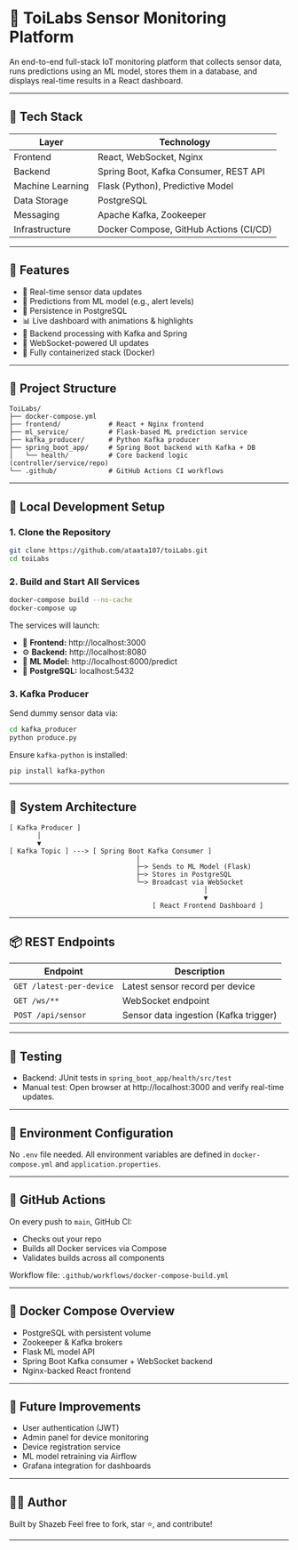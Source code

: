 # 🧪 ToiLabs Sensor Monitoring Platform

An end-to-end full-stack IoT monitoring platform that collects sensor data, runs predictions using an ML model, stores them in a database, and displays real-time results in a React dashboard.

---

## 🔧 Tech Stack

| Layer            | Technology                             |
| ---------------- | -------------------------------------- |
| Frontend         | React, WebSocket, Nginx                |
| Backend          | Spring Boot, Kafka Consumer, REST API  |
| Machine Learning | Flask (Python), Predictive Model       |
| Data Storage     | PostgreSQL                             |
| Messaging        | Apache Kafka, Zookeeper                |
| Infrastructure   | Docker Compose, GitHub Actions (CI/CD) |

---

## 📌 Features

- 📡 Real-time sensor data updates
- 🤖 Predictions from ML model (e.g., alert levels)
- 💾 Persistence in PostgreSQL
- 📊 Live dashboard with animations & highlights
- 🧠 Backend processing with Kafka and Spring
- 🔁 WebSocket-powered UI updates
- 🚢 Fully containerized stack (Docker)

---

## 📁 Project Structure

```
ToiLabs/
├── docker-compose.yml
├── frontend/            # React + Nginx frontend
├── ml_service/          # Flask-based ML prediction service
├── kafka_producer/      # Python Kafka producer
├── spring_boot_app/     # Spring Boot backend with Kafka + DB
│   └── health/          # Core backend logic (controller/service/repo)
└── .github/             # GitHub Actions CI workflows
```

---

## 🚀 Local Development Setup

### 1. Clone the Repository

```bash
git clone https://github.com/ataata107/toiLabs.git
cd toiLabs
```

### 2. Build and Start All Services

```bash
docker-compose build --no-cache
docker-compose up
```

The services will launch:

- 🔗 **Frontend:** http://localhost:3000
- ⚙️ **Backend:** http://localhost:8080
- 🧠 **ML Model:** http://localhost:6000/predict
- 🐘 **PostgreSQL:** localhost:5432

### 3. Kafka Producer

Send dummy sensor data via:

```bash
cd kafka_producer
python produce.py
```

Ensure `kafka-python` is installed:

```bash
pip install kafka-python
```

---

## 🔄 System Architecture

```text
[ Kafka Producer ]
       │
       ▼
[ Kafka Topic ] ---> [ Spring Boot Kafka Consumer ]
                                │
                                ├─> Sends to ML Model (Flask)
                                ├─> Stores in PostgreSQL
                                └─> Broadcast via WebSocket
                                                 │
                                                 ▼
                                    [ React Frontend Dashboard ]
```

---

## 📦 REST Endpoints

| Endpoint                 | Description                           |
| ------------------------ | ------------------------------------- |
| `GET /latest-per-device` | Latest sensor record per device       |
| `GET /ws/**`             | WebSocket endpoint                    |
| `POST /api/sensor`       | Sensor data ingestion (Kafka trigger) |

---

## 🧪 Testing

- Backend: JUnit tests in `spring_boot_app/health/src/test`
- Manual test: Open browser at http://localhost:3000 and verify real-time updates.

---

## 🔐 Environment Configuration

No `.env` file needed. All environment variables are defined in `docker-compose.yml` and `application.properties`.

---

## 🧰 GitHub Actions

On every push to `main`, GitHub CI:

- Checks out your repo
- Builds all Docker services via Compose
- Validates builds across all components

Workflow file: `.github/workflows/docker-compose-build.yml`

---

## 🐳 Docker Compose Overview

- PostgreSQL with persistent volume
- Zookeeper & Kafka brokers
- Flask ML model API
- Spring Boot Kafka consumer + WebSocket backend
- Nginx-backed React frontend

---

## 🧠 Future Improvements

- User authentication (JWT)
- Admin panel for device monitoring
- Device registration service
- ML model retraining via Airflow
- Grafana integration for dashboards

---

## 👨‍💻 Author

Built by Shazeb
Feel free to fork, star ⭐, and contribute!

---
